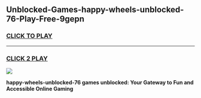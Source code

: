 
## Unblocked-Games-happy-wheels-unblocked-76-Play-Free-9gepn
<h3>
<a href="https://premium76.site?title=happy-wheels-unblocked-76&ref=10A">CLICK TO PLAY</a></h3>
<hr>

<h3>
<a href="https://premium76.site?title=happy-wheels-unblocked-76&ref=10A">CLICK 2 PLAY</a>
  
</h3>

<a href="https://premium76.site?title=happy-wheels-unblocked-76&ref=10A"><img src="https://clearcache.store/games.png"></a>


**happy-wheels-unblocked-76 games unblocked: Your Gateway to Fun and Accessible Online Gaming**
